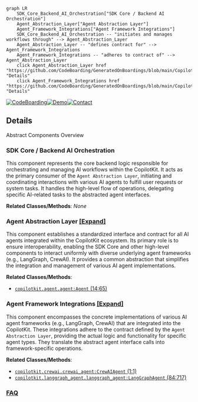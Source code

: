 ```mermaid
graph LR
    SDK_Core_Backend_AI_Orchestration["SDK Core / Backend AI Orchestration"]
    Agent_Abstraction_Layer["Agent Abstraction Layer"]
    Agent_Framework_Integrations["Agent Framework Integrations"]
    SDK_Core_Backend_AI_Orchestration -- "initiates and manages workflows through" --> Agent_Abstraction_Layer
    Agent_Abstraction_Layer -- "defines contract for" --> Agent_Framework_Integrations
    Agent_Framework_Integrations -- "adheres to contract of" --> Agent_Abstraction_Layer
    click Agent_Abstraction_Layer href "https://github.com/CodeBoarding/GeneratedOnBoardings/blob/main/CopilotKit/Agent_Abstraction_Layer.md" "Details"
    click Agent_Framework_Integrations href "https://github.com/CodeBoarding/GeneratedOnBoardings/blob/main/CopilotKit/Agent_Framework_Integrations.md" "Details"
```

[![CodeBoarding](https://img.shields.io/badge/Generated%20by-CodeBoarding-9cf?style=flat-square)](https://github.com/CodeBoarding/CodeBoarding)[![Demo](https://img.shields.io/badge/Try%20our-Demo-blue?style=flat-square)](https://www.codeboarding.org/demo)[![Contact](https://img.shields.io/badge/Contact%20us%20-%20contact@codeboarding.org-lightgrey?style=flat-square)](mailto:contact@codeboarding.org)

## Details

Abstract Components Overview

### SDK Core / Backend AI Orchestration
This component represents the core backend logic responsible for orchestrating and managing AI workflows within the CopilotKit. It acts as the primary consumer of the `Agent Abstraction Layer`, initiating and coordinating interactions with various AI agents to fulfill user requests or system tasks. It handles the high-level flow of operations, delegating specific AI-related tasks to the abstracted agent interfaces.


**Related Classes/Methods**: _None_

### Agent Abstraction Layer [[Expand]](./Agent_Abstraction_Layer.md)
This component establishes a standardized interface and contract for all AI agents integrated within the CopilotKit ecosystem. Its primary role is to ensure interoperability, enabling the SDK Core and other high-level components to interact uniformly with diverse underlying agent frameworks (e.g., LangGraph, CrewAI). It provides a common abstraction that simplifies the integration and management of various AI agent implementations.


**Related Classes/Methods**:

- <a href="https://github.com/CopilotKit/CopilotKit/blob/main/sdk-python/copilotkit/agent.py#L14-L65" target="_blank" rel="noopener noreferrer">`copilotkit.agent.agent:Agent` (14:65)</a>


### Agent Framework Integrations [[Expand]](./Agent_Framework_Integrations.md)
This component encompasses the concrete implementations of various AI agent frameworks (e.g., LangGraph, CrewAI) that are integrated into the CopilotKit. These integrations adhere to the contract defined by the `Agent Abstraction Layer`, providing the actual logic and functionality for specific agent types. They translate the abstract agent interface calls into framework-specific operations.


**Related Classes/Methods**:

- <a href="https://github.com/CopilotKit/CopilotKit/blob/main/sdk-python/copilotkit/crewai/crewai_agent.py#L1-L1" target="_blank" rel="noopener noreferrer">`copilotkit.crewai.crewai_agent:CrewAIAgent` (1:1)</a>
- <a href="https://github.com/CopilotKit/CopilotKit/blob/main/sdk-python/copilotkit/langgraph_agent.py#L84-L717" target="_blank" rel="noopener noreferrer">`copilotkit.langgraph_agent.langgraph_agent:LangGraphAgent` (84:717)</a>




### [FAQ](https://github.com/CodeBoarding/GeneratedOnBoardings/tree/main?tab=readme-ov-file#faq)